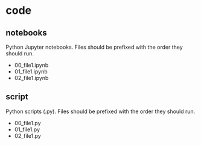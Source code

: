 # code

## notebooks

Python Jupyter notebooks. Files should be prefixed with the order they should run.

- 00_file1.ipynb
- 01_file1.ipynb
- 02_file1.ipynb

## script

Python scripts (.py). Files should be prefixed with the order they should run.

- 00_file1.py
- 01_file1.py
- 02_file1.py
